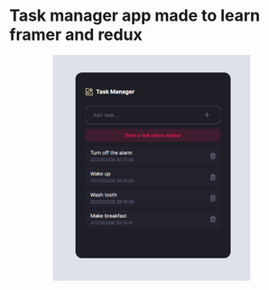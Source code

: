 # Task manager app made to learn framer and redux

<p align="center">
  <img src="./Preview.png" width="350" title="hover text">
</p>
